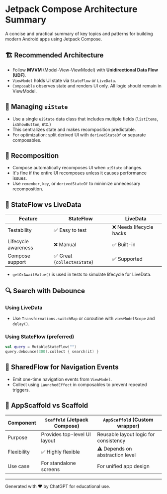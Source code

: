 # Jetpack Compose Architecture Summary

A concise and practical summary of key topics and patterns for building modern Android apps using Jetpack Compose.

## 🏗️ Recommended Architecture

- Follow **MVVM** (Model-View-ViewModel) with **Unidirectional Data Flow (UDF)**.
- `ViewModel` holds UI state via `StateFlow` or `LiveData`.
- `Composable` observes state and renders UI only. All logic should remain in ViewModel.

## 🧠 Managing `uiState`

- Use a single `uiState` data class that includes multiple fields (`listItems`, `isShowButton`, etc.)
- This centralizes state and makes recomposition predictable.
- For optimization: split derived UI with `derivedStateOf` or separate composables.

## 🔁 Recomposition

- Compose automatically recomposes UI when `uiState` changes.
- It's fine if the entire UI recomposes unless it causes performance issues.
- Use `remember`, `key`, or `derivedStateOf` to minimize unnecessary recomposition.

## 🔄 StateFlow vs LiveData

| Feature             | StateFlow                | LiveData                   |
|---------------------|--------------------------|----------------------------|
| Testability         | ✅ Easy to test           | ❌ Needs lifecycle hacks   |
| Lifecycle awareness | ❌ Manual                 | ✅ Built-in                |
| Compose support     | ✅ Great (`collectAsState`) | ✅ Supported               |

- `getOrAwaitValue()` is used in tests to simulate lifecycle for LiveData.

## 🔍 Search with Debounce

### Using LiveData
- Use `Transformations.switchMap` or coroutine with `viewModelScope` and `delay()`.

### Using StateFlow (preferred)
```kotlin
val query = MutableStateFlow("")
query.debounce(300).collect { search(it) }
```

## 📡 SharedFlow for Navigation Events

- Emit one-time navigation events from `ViewModel`.
- Collect using `LaunchedEffect` in composables to prevent repeated triggers.

## 🧱 AppScaffold vs Scaffold

| Component     | `Scaffold` (Jetpack Compose)         | `AppScaffold` (Custom wrapper)        |
|---------------|--------------------------------------|----------------------------------------|
| Purpose       | Provides top-level UI layout         | Reusable layout logic for consistency |
| Flexibility   | ✅ Highly flexible                   | ⚠️ Depends on abstraction level        |
| Use case      | For standalone screens               | For unified app design                 |

---

Generated with ❤️ by ChatGPT for educational use.
